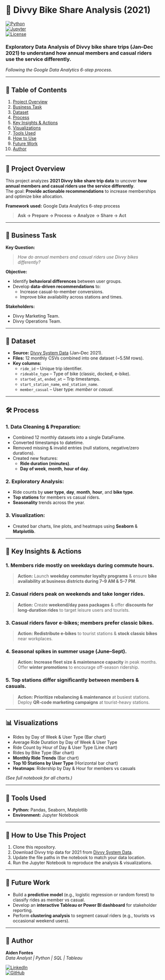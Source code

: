 # 🚴 **Divvy Bike Share Analysis (2021)**  
[![Python](https://img.shields.io/badge/Python-3.8+-blue.svg)](https://www.python.org/)  
[![Jupyter](https://img.shields.io/badge/Jupyter-Notebook-orange.svg)](https://jupyter.org/)  
[![License](https://img.shields.io/badge/License-MIT-green.svg)](LICENSE)  

### **Exploratory Data Analysis of Divvy bike share trips (Jan–Dec 2021) to understand how annual members and casual riders use the service differently.**  
*Following the Google Data Analytics 6-step process.*  

---

## **📑 Table of Contents**  
1. [Project Overview](#-project-overview)  
2. [Business Task](#-business-task)  
3. [Dataset](#-dataset)  
4. [Process](#-process)  
5. [Key Insights & Actions](#-key-insights--actions)  
6. [Visualizations](#-visualizations)  
7. [Tools Used](#-tools-used)  
8. [How to Use](#-how-to-use-this-project)  
9. [Future Work](#-future-work)  
10. [Author](#-author)  

---

## **📌 Project Overview**  
This project analyzes **2021 Divvy bike share trip data** to uncover **how annual members and casual riders use the service differently**.  
The goal: **Provide actionable recommendations** to increase memberships and optimize bike allocation.  

**Framework used:** Google Data Analytics 6-step process  
> **Ask → Prepare → Process → Analyze → Share → Act**

---

## **🎯 Business Task**  
**Key Question:**  
> *How do annual members and casual riders use Divvy bikes differently?*  

**Objective:**  
- Identify **behavioral differences** between user groups.  
- Develop **data-driven recommendations** to:  
  - Increase casual-to-member conversions.  
  - Improve bike availability across stations and times.  

**Stakeholders:**  
- Divvy Marketing Team.  
- Divvy Operations Team.  

---

## **📂 Dataset**  
- **Source:** [Divvy System Data](https://divvybikes.com/system-data) (Jan–Dec 2021).  
- **Files:** 12 monthly CSVs combined into one dataset (~5.5M rows).  
- **Key columns:**  
  - `ride_id` – Unique trip identifier.  
  - `rideable_type` – Type of bike (classic, docked, e-bike).  
  - `started_at`, `ended_at` – Trip timestamps.  
  - `start_station_name`, `end_station_name`.  
  - `member_casual` – User type: *member* or *casual*.  

---

## **🛠 Process**  
### 1. **Data Cleaning & Preparation:**  
- Combined 12 monthly datasets into a single DataFrame.  
- Converted timestamps to datetime.  
- Removed missing & invalid entries (null stations, negative/zero durations).  
- Created new features:  
  - **Ride duration (minutes)**.  
  - **Day of week**, **month**, **hour of day**.  

### 2. **Exploratory Analysis:**  
- Ride counts by **user type**, **day**, **month**, **hour**, and **bike type**.  
- **Top stations** for members vs casual riders.  
- **Seasonality** trends across the year.  

### 3. **Visualization:**  
- Created bar charts, line plots, and heatmaps using **Seaborn** & **Matplotlib**.  

---

## **🔑 Key Insights & Actions**  

### 1. **Members ride mostly on weekdays during commute hours.**  
> **Action:** Launch **weekday commuter loyalty programs** & ensure **bike availability at business districts during 7–9 AM & 5–7 PM**.  

### 2. **Casual riders peak on weekends and take longer rides.**  
> **Action:** Create **weekend/day pass packages** & offer **discounts for long-duration rides** to target leisure users and tourists.  

### 3. **Casual riders favor e-bikes; members prefer classic bikes.**  
> **Action:** **Redistribute e-bikes** to tourist stations & **stock classic bikes** near workplaces.  

### 4. **Seasonal spikes in summer usage (June–Sept).**  
> **Action:** **Increase fleet size & maintenance capacity** in peak months. Offer **winter promotions** to encourage off-season ridership.  

### 5. **Top stations differ significantly between members & casuals.**  
> **Action:** **Prioritize rebalancing & maintenance** at busiest stations. Deploy **QR-code marketing campaigns** at tourist-heavy stations.  

---

## **📊 Visualizations**  
- Rides by Day of Week & User Type (Bar chart)  
- Average Ride Duration by Day of Week & User Type  
- Ride Count by Hour of Day & User Type (Line chart)  
- Rides by Bike Type (Bar chart)  
- **Monthly Ride Trends** (Bar chart)  
- **Top 10 Stations by User Type** (Horizontal bar chart)  
- **Heatmaps**: Ridership by Day & Hour for members vs casuals  

*(See full notebook for all charts.)*  

---

## **🧰 Tools Used**  
- **Python:** Pandas, Seaborn, Matplotlib  
- **Environment:** Jupyter Notebook  

---

## **🚀 How to Use This Project**  
1. Clone this repository.  
2. Download Divvy trip data for 2021 from [Divvy System Data](https://divvybikes.com/system-data).  
3. Update the file paths in the notebook to match your data location.  
4. Run the Jupyter Notebook to reproduce the analysis & visualizations.  

---

## **🔮 Future Work**  
- Build a **predictive model** (e.g., logistic regression or random forest) to classify rides as member vs casual.  
- Develop an **interactive Tableau or Power BI dashboard** for stakeholder reporting.  
- Perform **clustering analysis** to segment casual riders (e.g., tourists vs occasional weekend users).  

---

## **👤 Author**  
**Aiden Fontes**  
*Data Analyst | Python | SQL | Tableau*  

[![LinkedIn](https://img.shields.io/badge/LinkedIn-Profile-blue.svg)](https://www.linkedin.com/)  
[![GitHub](https://img.shields.io/badge/GitHub-Portfolio-black.svg)](https://github.com/)  
